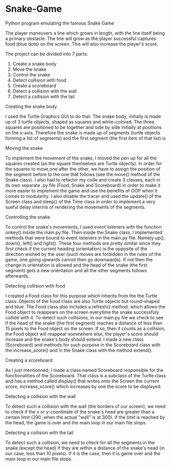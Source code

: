 # Snake-Game
Python program emulating the famous Snake Game

The player maneuvers a line which grows in length, with the line itself being a primary obstacle. The line will grow as the player successful captures food (blue dots) on the screen. This will also increase the player's score.

The project can be divided into 7 parts:

1. Create a snake body
2. Move the snake
3. Control the snake
4. Detect collision with food
5. Create a scoreboard
6. Detect a collision with the wall
7. Detect a collision with the tail

Creating the snake body

I used the Turtle Graphics GUI to do that. The snake body, initially is made up of 3 turtle objects, shaped as squares and white-colored.
The three squares are positioned to be together and side by side initially at positions on the x-axis. Therefore the snake is made up of segments (turtle objects forming a list of segments) and the first segment (the first item of that list) is 

Moving the snake

To implement the movement of the snake, I moved the pen up for all the squares created (as the square themselves are Turtle objects).
In order for the squares to move,one after the other, we have to assign the position of the segment before to the one that follows (see the move() method of the Snake class).
I also had to refactor my code and create 3 classes, each in its own separate .py file (Food, Snake and Scoreboard) in order to make it more easier to implement the game and use the benefits of OOP when it comes to modularity. I also disable the tracer and used the update() of the Screen class and sleep() of the Time class in order to implement a very sueful delay interms of rendering the movements of the segments.

Controlling the snake

To control the snake's movements, I used event listeners with the function onkey() inside the main.py file. Then inside the Snake class, I implemented methods that were bound to event listeners in the main.py file. Namely up(), down(), left() and right(). These four methods are pretty similar since they first check if the current heading (orientation) is the opposite of the direction wished by the user (such moves are forbidden in the rules of the game, one going upwards cannot then go downwards). If not then the change in orientation is allowed and the head of the snake (the first segment) gets a new orientation and all the other segments follows afterwards.

Detecting collision with food

I created a Food class for this purpose which inherits from the the Turtle class. Objects of the Food class are also Turtle objects but round-shaped and blue. 
The Food class also includes a refresh() method, which allows the Food object to reappears on the screen everytime the snake successfuly collide with it.
To detect such collisions, in our main.py file we check to see if the head of the snake (the first segment) reaches a distance of less than 15 pixels to the Food object on the screen. If so, then it counts as a collision, the Food object will reappear somewhere else, the player's score should increase and the snake's body should extend. I made a new class (Scoreboard) and methods for such purpose in the Scoreboard class with the increase_score() and in the Snake class with the method extend().

Creating a scoreboard

As I just mentionned, I made a class named Scoreboard responsible for the functionalities of the Scoreboard. That class is a subclass of the Turtle class and has a method called display() that writes onto the Screen the current score, increase_score() which increases by one the score to be displayed.

Detecting a collision with the wall

To detect such a collision with the wall (the borders of our screen), we need to check if the x or y-coordinate of the snake's head are greater than a certain limit (290 ,when the actual "wall" is at 300). If the limit is reached by the head, the game is over and the main loop in our main file stops.

Detecting a collision with the tail

To detect such a collision, we need to check for all the segments in the snake (except the head) if they are within a distance of the snake's head (in our case, less than 10 pixels). If it is the case, then it is game over and the main loop in our main file stops.

